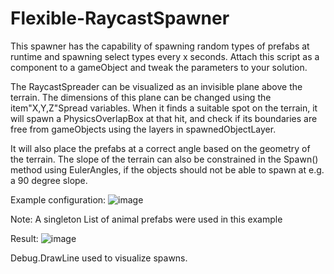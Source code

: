 # Flexible-RaycastSpawner

This spawner has the capability of spawning random types of prefabs at runtime and spawning select types every x seconds.
Attach this script as a component to a gameObject and tweak the parameters to your solution. 

The RaycastSpreader can be visualized as an invisible plane above the terrain. The dimensions of this plane can be changed
using the item"X,Y,Z"Spread variables. When it finds a suitable spot on the terrain, it will spawn a PhysicsOverlapBox at that hit,
and check if its boundaries are free from gameObjects using the layers in spawnedObjectLayer.

It will also place the prefabs at a correct angle based on the geometry of the terrain. The slope of the terrain can also
be constrained in the Spawn() method using EulerAngles, if the objects should not be able to spawn at e.g. a 90 degree slope. 

Example configuration:
![image](https://user-images.githubusercontent.com/79156616/209563651-f8bd3463-d7e6-4ca5-872b-18faa3a24912.png)

Note: A singleton List of animal prefabs were used in this example

Result:
![image](https://user-images.githubusercontent.com/79156616/209563774-480ed7ee-a07a-442c-a9b9-c5ac3398c019.png)

Debug.DrawLine used to visualize spawns.
